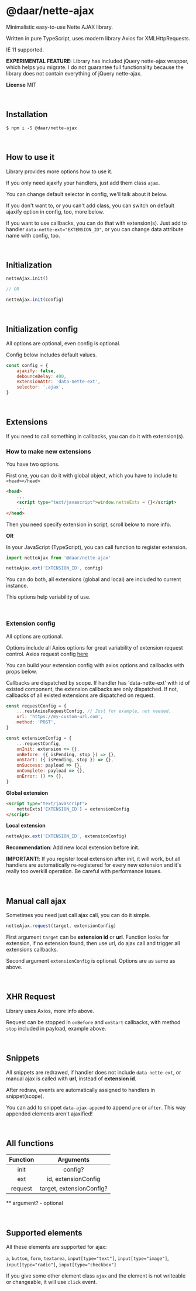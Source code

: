 # **@daar/nette-ajax**
Minimalistic easy-to-use Nette AJAX library.

Written in pure TypeScript, uses modern library Axios for XMLHttpRequests.

IE 11 supported.

**EXPERIMENTAL FEATURE:**  Library has included jQuery nette-ajax wrapper, which helps you migrate. I do not guarantee full functionality because the library does not contain everything of jQuery nette-ajax.

**License**
MIT


&nbsp;
## **Installation**

```
$ npm i -S @daar/nette-ajax
```

&nbsp;
## **How to use it**
Library provides more options how to use it.

If you only need ajaxify your handlers, just add them class `ajax`.

You can change default selector in config, we'll talk about it below.

If you don't want to, or you can't add class, you can switch on default ajaxify option in config, too, more below.

If you want to use callbacks, you can do that with extension(s). Just add to handler `data-nette-ext="EXTENSION_ID"`, or you can change data attribute name with config, too.

&nbsp;
## **Initialization**
```javascript
netteAjax.init()

// OR

netteAjax.init(config)
```

&nbsp;
## **Initialization config**
All options are optional, even config is optional.

Config below includes default values.
```javascript
const config = {
    ajaxify: false,
    debounceDelay: 400,
    extensionAttr: 'data-nette-ext',
    selector: '.ajax',
}
```

&nbsp;
## **Extensions**
If you need to call something in callbacks, you can do it with extension(s).

### How to make new extensions
You have two options.

First one, you can do it with global object, which you have to include to `<head></head>`
```html
<head>
    ...
    <script type="text/javascript">window.netteExts = {}</script>
    ...
</head>
```
Then you need specify extension in script, scroll below to more info.

**OR**

In your JavaScript (TypeScript), you can call function to register extension.
```javascript
import netteAjax from '@daar/nette-ajax'

netteAjax.ext('EXTENSION_ID', config)
```

You can do both, all extensions (global and local) are included to current instance.

This options help variability of use.

&nbsp;
### Extension config
All options are optional.

Options include all Axios options for great variability of extension request control. Axios request config [here](https://github.com/axios/axios)

You can build your extension config with axios options and callbacks with props below.

Callbacks are dispatched by scope. If handler has 'data-nette-ext' with id of existed component, the extension callbacks are only dispatched. If not, callbacks of all existed extensions are dispatched on request.
```javascript
const requestConfig = {
    ...restAxiosRequestConfig, // Just for example, not needed.
    url: 'https://my-custom-url.com',
    method: 'POST',
}

const extensionConfig = {
    ...requestConfig,
    onInit: extension => {},
    onBefore: ({ isPending, stop }) => {},
    onStart: ({ isPending, stop }) => {},
    onSuccess: payload => {},
    onComplete: payload => {},
    onError: () => {},
}
```

**Global extension**
```html
<script type="text/javascript">
    netteExts['EXTENSION_ID'] = extensionConfig
</script>
```

**Local extension**
```javascript
netteAjax.ext('EXTENSION_ID', extensionConfig)
```
**Recommendation**: Add new local extension before init. 

**IMPORTANT!**: If you register local extension after init, it will work, but all handlers are automatically re-registered for every new extension and it's really too overkill operation. Be careful with performance issues. 

&nbsp;
## **Manual call ajax**
Sometimes you need just call ajax call, you can do it simple.
```javascript
netteAjax.request(target, extensionConfig)
```
First argument `target` can be **extension id** or **url**. Function looks for extension, if no extension found, then use url, do ajax call and trigger all extensions callbacks.

Second argument `extensionConfig` is optional. Options are as same as above.

&nbsp;
## **XHR Request**
Library uses Axios, more info above.

Request can be stopped in `onBefore` and `onStart` callbacks, with method `stop` included in payload, example above.

&nbsp;
## **Snippets**
All snippets are redrawed, if handler does not include `data-nette-ext`, or manual ajax is called with **url**, instead of **extension id**.

After redraw, events are automatically assigned to handlers in snippet(scope). 

You can add to snippet `data-ajax-append` to append `pre` or `after`. This way appended elements aren't ajaxified!

&nbsp;
## **All functions**
| Function |        Arguments        |
|:--------:|:-----------------------:|
| init     | config?                  |
| ext      | id, extensionConfig     |
| request  | target, extensionConfig? |

** argument? - optional

&nbsp;
## **Supported elements**
All these elements are supported for ajax:

`a`, `button`, `form`, `textarea`, `input[type="text"]`, `input[type="image"]`, `input[type="radio"]`, `input[type="checkbox"]`

If you give some other element class `ajax` and the element is not writeable or changeable, it will use `click` event.

